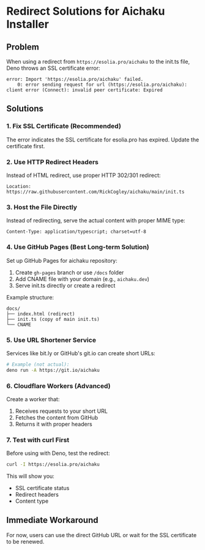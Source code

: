 # Redirect Solutions for Aichaku Installer

## Problem

When using a redirect from `https://esolia.pro/aichaku` to the init.ts file, Deno throws an SSL certificate error:

```
error: Import 'https://esolia.pro/aichaku' failed.
    0: error sending request for url (https://esolia.pro/aichaku): client error (Connect): invalid peer certificate: Expired
```

## Solutions

### 1. Fix SSL Certificate (Recommended)

The error indicates the SSL certificate for esolia.pro has expired. Update the certificate first.

### 2. Use HTTP Redirect Headers

Instead of HTML redirect, use proper HTTP 302/301 redirect:

```
Location: https://raw.githubusercontent.com/RickCogley/aichaku/main/init.ts
```

### 3. Host the File Directly

Instead of redirecting, serve the actual content with proper MIME type:

```
Content-Type: application/typescript; charset=utf-8
```

### 4. Use GitHub Pages (Best Long-term Solution)

Set up GitHub Pages for aichaku repository:

1. Create `gh-pages` branch or use `/docs` folder
2. Add CNAME file with your domain (e.g., `aichaku.dev`)
3. Serve init.ts directly or create a redirect

Example structure:

```
docs/
├── index.html (redirect)
├── init.ts (copy of main init.ts)
└── CNAME
```

### 5. Use URL Shortener Service

Services like bit.ly or GitHub's git.io can create short URLs:

```bash
# Example (not actual):
deno run -A https://git.io/aichaku
```

### 6. Cloudflare Workers (Advanced)

Create a worker that:

1. Receives requests to your short URL
2. Fetches the content from GitHub
3. Returns it with proper headers

### 7. Test with curl First

Before using with Deno, test the redirect:

```bash
curl -I https://esolia.pro/aichaku
```

This will show you:

- SSL certificate status
- Redirect headers
- Content type

## Immediate Workaround

For now, users can use the direct GitHub URL or wait for the SSL certificate to be renewed.
